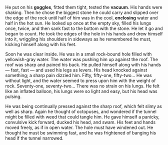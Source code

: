 He put on his **goggles**, fitted them tight, tested the **vacuum**. His hands were shaking. Then he chose the biggest stone he could carry and  slipped over the edge of the rock until half of him was in the cool, **enclosing** water and half in the hot sun. He looked up once at the empty sky, filled his lungs once, twice, and then sank fast to the bottom with the stone. He let it go and began to count. He took the edges of the hole in his hands and drew himself into it, wriggling his shoulders in sideways as he remembered he must, kicking himself
along with his feet.



Soon he was clear inside. He was in a small rock-bound hole filled with yellowish-gray water. The water was pushing him up against the roof. The roof was sharp and pained his back. He pulled himself along with his hands — fast, fast — and used his legs as levers. His head knocked against something; a sharp pain dizzied him. Fifty, fifty-one, fifty-two… He was without light, and the water seemed to press upon him with the weight of rock. Seventy-one, seventy-two… There was no strain on his lungs. He felt like an inflated balloon, his lungs were so light and easy, but his head was pulsing.



He was being continually pressed against the sharp roof, which felt slimy as well as sharp. Again he thought of octopuses, and wondered if the tunnel might be filled with weed that could tangle him. He gave himself a panicky, convulsive kick forward, ducked his head, and swam. His feet and hands moved freely, as if in open water. The hole must have windened out. He thought he must be swimming fast, and he was frightened of banging his head if the tunnel narrowed.